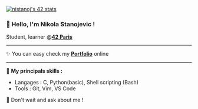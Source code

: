 <!--
**NikoStano/NikoStano** is a ✨ _special_ ✨ repository because its `README.md` (this file) appears on your GitHub profile.

Here are some ideas to get you started:

- 🔭 I’m currently working on ...
- 🌱 I’m currently learning ...
- 👯 I’m looking to collaborate on ...
- 🤔 I’m looking for help with ...
- 💬 Ask me about ...
- 📫 How to reach me: ...
- 😄 Pronouns: ...
- ⚡ Fun fact: ...
-->
[![nistanoj's 42 stats](https://badge.mediaplus.ma/darkblue/nistanoj?1337Badge=off&42Network=off&UM6P=off)](https://github.com/oakoudad/badge42)
### 👋 Hello, I'm Nikola Stanojevic !

Student, learner @[**42 Paris**](https://42.fr/)

---

✨ You can easy check my **[Portfolio](https://nikostano.github.io/portfolio/)** online

---

🚀 **My principals skills :**
- Langages : C, Python(basic), Shell scripting (Bash)
- Tools : Git, Vim, VS Code

🤝 Don't wait and ask about me !
